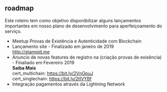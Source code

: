 ## roadmap
Este roteiro tem como objetivo disponibilizar alguns lançamentos importantes em nosso plano de desenvolvimento para aperfeiçoamento do serviço.
* Meetup Provas de Existência e Autenticidade com Blockchain 
* Lançamento site - Finalizado em janeiro de 2019  
http://stampid.me
* Anuncio de novas features de registro na (criação provas de exisência) - Finaliado em Fevereiro 2019  
**Saiba Mais**  
cert_multichain: https://bit.ly/2VnGpuJ  
cert_singlechain: https://bit.ly/2tIVYBf  
* Integração pagamentos através da Lightning Network
